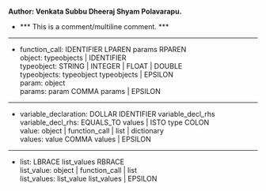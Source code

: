 **Author: Venkata Subbu Dheeraj Shyam Polavarapu.**

- \*\*\*  This is a comment/multiline comment. \*\*\*

<hr/>

- 
  function_call: IDENTIFIER LPAREN params RPAREN<br>
  object: typeobjects | IDENTIFIER<br>
  typeobject: STRING | INTEGER | FLOAT | DOUBLE<br>
  typeobjects: typeobject typeobjects | EPSILON<br>
  param: object<br>
  params: param COMMA params | EPSILON<br>

<hr/>

- 
  variable_declaration: DOLLAR IDENTIFIER variable_decl_rhs<br>
  variable_decl_rhs: EQUALS_TO values | ISTO type COLON<br>
  value: object | function_call | list | dictionary<br>
  values: value COMMA values | EPSILON<br>

<hr/>

-
  list: LBRACE list_values RBRACE<br>
  list_value: object | function_call | list<br>
  list_values: list_value list_values | EPSILON<br>
